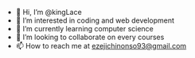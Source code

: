 - 👋 Hi, I’m @kingLace
- 👀 I’m interested in coding and web development
- 🌱 I’m currently learning computer science
- 💞️ I’m looking to collaborate on every courses
- 📫 How to reach me at ezejichinonso93@gmail.com 
<!---
kingLace/kingLace is a ✨ special ✨ repository because its `README.md` (this file) appears on your GitHub profile.
You can click the Preview link to take a look at your changes.
--->
